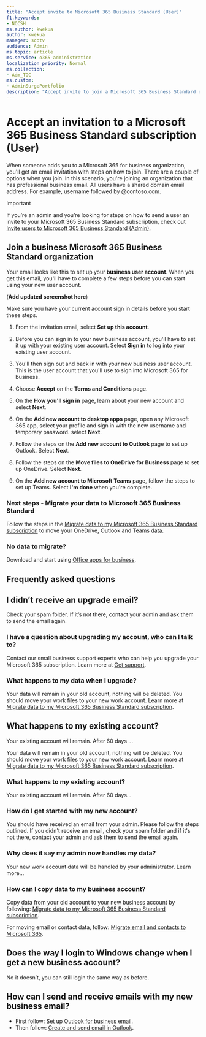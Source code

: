 ```yaml
---
title: "Accept invite to Microsoft 365 Business Standard (User)"
f1.keywords:
- NOCSH
ms.author: kwekua
author: kwekua
manager: scotv
audience: Admin
ms.topic: article
ms.service: o365-administration
localization_priority: Normal
ms.collection: 
- Adm_TOC
ms.custom: 
- AdminSurgePortfolio
description: "Accept invite to join a Microsoft 365 Business Standard organization"
---
```


# Accept an invitation to a Microsoft 365 Business Standard subscription (User)

When someone adds you to a Microsoft 365 for business organization, you'll get an email invitation with steps on how to join. There are a couple of options when you join. In this scenario, you're joining an organization that has professional business email. All users have a shared domain email address. For example, username followed by @contoso.com.

> [!IMPORTANT]
> If you’re an admin and you’re looking for steps on how to send a user an invite to your Microsoft 365 Business Standard subscription, check out [Invite users to Microsoft 365 Business Standard (Admin)](admin-invite-business-standard.md).

## Join a business Microsoft 365 Business Standard organization

Your email looks like this to set up your **business user account**. When you get this email, you'll have to complete a few steps before you can start using your new user account.

(**Add updated screenshot here**)

Make sure you have your current account sign in details before you start these steps.

1. From the invitation email, select **Set up this account**.

2. Before you can sign in to your new business account, you'll have to set it up with your existing user account. Select **Sign in** to log into your existing user account.

1. You'll then sign out and back in with your new business user account. This is the user account that you'll use to sign into Microsoft 365 for business.

3. Choose **Accept** on the **Terms and Conditions** page.

1. On the **How you'll sign in** page, learn about your new account and select **Next**.

1. On the **Add new account to desktop apps** page, open any Microsoft 365 app, select your profile and sign in with the new username and temporary password. select **Next**.

1. Follow the steps on the **Add new account to Outlook** page to set up Outlook. Select **Next**.

1. Follow the steps on the **Move files to OneDrive for Business** page to set up OneDrive. Select **Next**.

1. On the **Add new account to Microsoft Teams** page, follow the steps to set up Teams. Select **I'm done** when you're complete.

### Next steps - Migrate your data to Microsoft 365 Business Standard

Follow the steps in the [Migrate data to my Microsoft 365 Business Standard subscription](migrate-data-business-standard.md) to move your OneDrive, Outlook and Teams data.

### No data to migrate?

Download and start using [Office apps for business](https://support.microsoft.com/office/install-office-apps-from-office-365-dcf2d841-dac7-455b-9a77-fc8f7ee92702).

## Frequently asked questions

## I didn’t receive an upgrade email?

Check your spam folder. If it’s not there, contact your admin and ask them to send the email again.

### I have a question about upgrading my account, who can I talk to?

Contact our small business support experts who can help you upgrade your Microsoft 365 subscription. Learn more at [Get support](../../business-video/get-help-support.md).

### What happens to my data when I upgrade?

Your data will remain in your old account, nothing will be deleted. You should move your work files to your new work account. Learn more at [Migrate data to my Microsoft 365 Business Standard subscription](migrate-data-business-standard.md).

## What happens to my existing account?

Your existing account will remain. After 60 days ...

Your data will remain in your old account, nothing will be deleted. You should move your work files to your new work account. Learn more at [Migrate data to my Microsoft 365 Business Standard subscription](migrate-data-business-standard.md).

### What happens to my existing account?

Your existing account will remain. After 60 days...

### How do I get started with my new account?

You should have received an email from your admin. Please follow the steps outlined. If you didn't receive an email, check your spam folder and if it's not there, contact your admin and ask them to send the email again.

### Why does it say my admin now handles my data?

Your new work account data will be handled by your administrator. Learn more...

### How can I copy data to my business account?  

Copy data from your old account to your new business account by following: [Migrate data to my Microsoft 365 Business Standard subscription](migrate-data-business-standard.md).

For moving email or contact data, follow: [Migrate email and contacts to Microsoft 365](../setup/migrate-email-and-contacts-admin.md).

## Does the way I login to Windows change when I get a new business account?

No it doesn’t, you can still login the same way as before.

## How can I send and receive emails with my new business email?

- First follow: [Set up Outlook for business email](../../business-video/setup-outlook.md).
- Then follow: [Create and send email in Outlook](https://support.microsoft.com/office/create-and-send-email-in-outlook-19c32deb-08b6-4f90-a211-02bc5f77f360).

<!--1. Open any of your Microsoft 365 apps, like Word, Excel or PowerPoint, select your profile icon and then **Sign in with a different account**. Follow the steps and choose **Next** to set up Outlook.

2. Open Outlook, enter your new email address, and select **Connect**. Follow the steps and choose **Next** to set up OneDrive.

3. Select the OneDrive cloud icon from your taskbar and follow the steps to move your files to your new OneDrive for Business folder. Select **Next** to set up Microsoft Teams.

4. Open Teams, select your profile icon, and then **Add work or school account**. Follow the steps to add your new account to Teams. Select **I'm done** when Teams is set up.-->